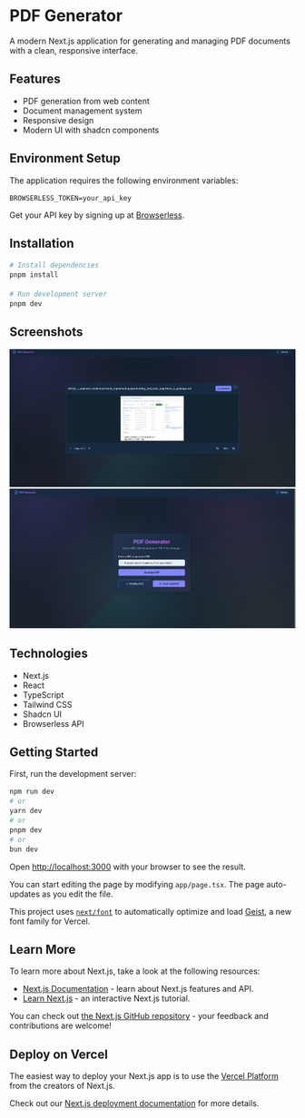 # PDF Generator

A modern Next.js application for generating and managing PDF documents with a clean, responsive interface.

## Features

- PDF generation from web content
- Document management system
- Responsive design
- Modern UI with shadcn components

## Environment Setup

The application requires the following environment variables:

```
BROWSERLESS_TOKEN=your_api_key
```

Get your API key by signing up at [Browserless](https://www.browserless.io/).

## Installation

```bash
# Install dependencies
pnpm install

# Run development server
pnpm dev
```

## Screenshots

![Screenshot 1](./public/images/screenshot-1.png)
![Screenshot 2](./public/images/screenshot-2.png)

## Technologies

- Next.js
- React
- TypeScript
- Tailwind CSS
- Shadcn UI
- Browserless API

## Getting Started

First, run the development server:

```bash
npm run dev
# or
yarn dev
# or
pnpm dev
# or
bun dev
```

Open [http://localhost:3000](http://localhost:3000) with your browser to see the result.

You can start editing the page by modifying `app/page.tsx`. The page auto-updates as you edit the file.

This project uses [`next/font`](https://nextjs.org/docs/app/building-your-application/optimizing/fonts) to automatically optimize and load [Geist](https://vercel.com/font), a new font family for Vercel.

## Learn More

To learn more about Next.js, take a look at the following resources:

- [Next.js Documentation](https://nextjs.org/docs) - learn about Next.js features and API.
- [Learn Next.js](https://nextjs.org/learn) - an interactive Next.js tutorial.

You can check out [the Next.js GitHub repository](https://github.com/vercel/next.js) - your feedback and contributions are welcome!

## Deploy on Vercel

The easiest way to deploy your Next.js app is to use the [Vercel Platform](https://vercel.com/new?utm_medium=default-template&filter=next.js&utm_source=create-next-app&utm_campaign=create-next-app-readme) from the creators of Next.js.

Check out our [Next.js deployment documentation](https://nextjs.org/docs/app/building-your-application/deploying) for more details.
